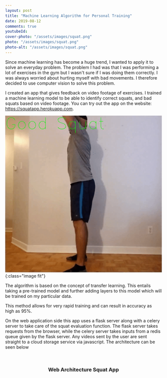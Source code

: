 ```yaml
---
layout: post
title: "Machine Learning Algorithm for Personal Training"
date: 2019-08-12
comments: true
youtubeId: 
cover-photo: "/assets/images/squat.png"
photo: "/assets/images/squat.png"
photo-alt: "/assets/images/squat.png"
---
```


Since machine learning has become a huge trend, I wanted to apply it to solve an everyday problem. The problem I had was that I was performing a lot of exercises in the gym but I wasn't sure if I was doing them correctly. I was always worried about hurting myself with bad movements. I therefore decided to use computer vision to solve this problem.

I created an app that gives feedback on video footage of exercises. I trained a machine learning model to be able to identify correct squats, and bad squats based on video footage. You can try out the app on the website: <a href="https://squatapp.herokuapp.com">https://squatapp.herokuapp.com</a>.


<!-- Animation Goes Here -->
![Animation](/assets/images/movie2.gif){:class="image fit"}

The algorithm is based on the concept of transfer learning. This entails taking a pre-trained model and further adding layers to this model which will be trained on my particular data.

This method allows for very rapid training and can result in accuracy as high as 95%.

On the web application side this app uses a flask server along with a celery server to take care of the squat evaluation function. The flask server takes requests from the browser, while the celery server takes inputs from a redis queue given by the flask server. Any videos sent by the user are sent straight to a cloud storage service via javascript. The architecture can be seen below

<center>
<div class="4u 12u$(mobile)">
    <div class="item">
        <img class="image fit" src="{{ '/assets/images/webstructure.png' | relative_url }}" alt="" />
            <header>
            <h3>Web Architecture Squat App</h3>
            </header>
    </div>
</div>
</center>
